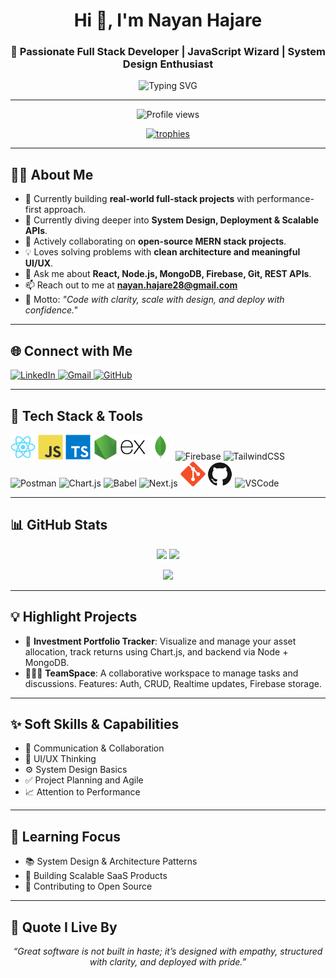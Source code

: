 <h1 align="center">Hi 👋, I'm Nayan Hajare</h1>
<h3 align="center">🚀 Passionate Full Stack Developer | JavaScript Wizard | System Design Enthusiast</h3>

<p align="center">
  <img src="https://readme-typing-svg.demolab.com?font=Fira+Code&weight=500&size=22&pause=1000&center=true&vCenter=true&width=500&lines=Full+Stack+Web+Developer+%7C+MERN+Stack+%7C+Clean+Code+Advocate;React+%7C+Node+%7C+MongoDB+%7C+Express+%7C+Tailwind+%7C+Firebase;Crafting+User+Centric+UI+%7C+System+Design+%7C+APIs+%7C+Deployment" alt="Typing SVG" />
</p>

---

<p align="center">
  <img src="https://komarev.com/ghpvc/?username=nayanhajare&label=Profile%20Views&color=brightgreen&style=flat-square" alt="Profile views" />
</p>

<p align="center">
  <a href="https://github.com/ryo-ma/github-profile-trophy">
    <img src="https://github-profile-trophy.vercel.app/?username=nayanhajare&theme=dracula&no-frame=true&title=Commit,Issues,Repositories,PullRequest,Stars,Followers" alt="trophies"/>
  </a>
</p>

---

## 🧑‍💻 About Me

- 🔭 Currently building **real-world full-stack projects** with performance-first approach.
- 🌱 Currently diving deeper into **System Design, Deployment & Scalable APIs**.
- 👯 Actively collaborating on **open-source MERN stack projects**.
- 💡 Loves solving problems with **clean architecture and meaningful UI/UX**.
- 💬 Ask me about **React, Node.js, MongoDB, Firebase, Git, REST APIs**.
- 📫 Reach out to me at **nayan.hajare28@gmail.com**
- 🎯 Motto: *"Code with clarity, scale with design, and deploy with confidence."*

---

## 🌐 Connect with Me

<p align="left">
  <a href="https://linkedin.com/in/nayan-hajare" target="_blank">
    <img src="https://img.shields.io/badge/LinkedIn-blue?style=for-the-badge&logo=linkedin" alt="LinkedIn" />
  </a>
  <a href="mailto:nayan.hajare28@gmail.com">
    <img src="https://img.shields.io/badge/Gmail-red?style=for-the-badge&logo=gmail&logoColor=white" alt="Gmail" />
  </a>
  <a href="https://github.com/nayanhajare" target="_blank">
    <img src="https://img.shields.io/badge/GitHub-000?style=for-the-badge&logo=github" alt="GitHub" />
  </a>
</p>

---

## 💼 Tech Stack & Tools

<p align="left">
  <img src="https://raw.githubusercontent.com/devicons/devicon/master/icons/react/react-original.svg" width="40" alt="React"/>
  <img src="https://raw.githubusercontent.com/devicons/devicon/master/icons/javascript/javascript-original.svg" width="40" alt="JavaScript"/>
  <img src="https://raw.githubusercontent.com/devicons/devicon/master/icons/typescript/typescript-original.svg" width="40" alt="TypeScript"/>
  <img src="https://raw.githubusercontent.com/devicons/devicon/master/icons/nodejs/nodejs-original.svg" width="40" alt="Node.js"/>
  <img src="https://raw.githubusercontent.com/devicons/devicon/master/icons/express/express-original.svg" width="40" alt="Express"/>
  <img src="https://raw.githubusercontent.com/devicons/devicon/master/icons/mongodb/mongodb-original.svg" width="40" alt="MongoDB"/>
  <img src="https://www.vectorlogo.zone/logos/firebase/firebase-icon.svg" width="40" alt="Firebase"/>
  <img src="https://www.vectorlogo.zone/logos/tailwindcss/tailwindcss-icon.svg" width="40" alt="TailwindCSS"/>
  <img src="https://www.vectorlogo.zone/logos/getpostman/getpostman-icon.svg" width="40" alt="Postman"/>
  <img src="https://www.chartjs.org/media/logo-title.svg" width="40" alt="Chart.js"/>
  <img src="https://www.vectorlogo.zone/logos/babeljs/babeljs-icon.svg" width="40" alt="Babel"/>
  <img src="https://cdn.worldvectorlogo.com/logos/nextjs-2.svg" width="40" alt="Next.js"/>
  <img src="https://raw.githubusercontent.com/devicons/devicon/master/icons/git/git-original.svg" width="40" alt="Git"/>
  <img src="https://raw.githubusercontent.com/devicons/devicon/master/icons/github/github-original.svg" width="40" alt="GitHub"/>
  <img src="https://cdn.worldvectorlogo.com/logos/vscode.svg" width="40" alt="VSCode"/>
</p>

---

## 📊 GitHub Stats

<p align="center">
  <img src="https://github-readme-stats.vercel.app/api?username=nayanhajare&show_icons=true&theme=react&border_radius=10&hide_border=true" width="48%" />
  <img src="https://github-readme-streak-stats.herokuapp.com?user=nayanhajare&theme=react&hide_border=true&border_radius=10" width="48%" />
</p>

<p align="center">
  <img src="https://github-readme-stats.vercel.app/api/top-langs/?username=nayanhajare&layout=compact&theme=react&hide_border=true" width="48%" />
</p>

---

## 💡 Highlight Projects

- 🔷 **Investment Portfolio Tracker**: Visualize and manage your asset allocation, track returns using Chart.js, and backend via Node + MongoDB.
- 🧑‍🤝‍🧑 **TeamSpace**: A collaborative workspace to manage tasks and discussions. Features: Auth, CRUD, Realtime updates, Firebase storage.

---

## ✨ Soft Skills & Capabilities

- 💬 Communication & Collaboration
- 🎨 UI/UX Thinking
- ⚙️ System Design Basics
- ✅ Project Planning and Agile
- 📈 Attention to Performance

---

## 🧠 Learning Focus

- 📚 System Design & Architecture Patterns
- 🚀 Building Scalable SaaS Products
- 🧩 Contributing to Open Source

---

## 📌 Quote I Live By

<p align="center">
  <i>“Great software is not built in haste; it’s designed with empathy, structured with clarity, and deployed with pride.”</i>
</p>
